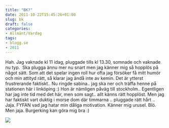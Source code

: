 ```yaml
---
title: "BK?"
date: 2011-10-22T15:45:26+01:00
slug: bk
draft: false
categories:
- Allmänt/Vardag
tags:
- blogg.se
- 2011
---
```

Hah. Jag vaknade kl 11 idag, pluggade tills kl 13.30, somnade och vaknade nu typ.  Ska plugga ännu mer nu snart men jag känner mig så hopplös på något sätt. Som att det spelar ingen roll hur ofta jag försöker få mitt humör och min attityd rätt, så klarar jag ändå inte av kemin. Det är ytterst frustrerande faktiskt.. Nu ringde sabina.. jag ska ner och träffa henne på stationen här i linköping :) Hon är nämligen påväg till stockholm.. Egentligen har jag inte tid med det här, men som sagt.. allt känns rätt hopplöst. Men jag har faktiskt vart duktig i morse dom där timmarna .. pluggade rätt hårt .. Jaja. FYFAN vad jag hatar min dåliga motivation. Känner mig urusel. Blö. Men jaja. Burgerking kan göra mig bra :)  
  
![](/assets/images/blogg.se/bk_171602317.jpg)